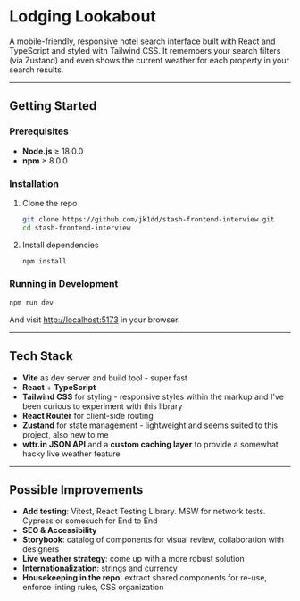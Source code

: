 # Lodging Lookabout

A mobile-friendly, responsive hotel search interface built with React and TypeScript and styled with Tailwind CSS. It remembers your search filters (via Zustand) and even shows the current weather for each property in your search results.

---

## Getting Started

### Prerequisites

- **Node.js** ≥ 18.0.0
- **npm** ≥ 8.0.0

### Installation

1. Clone the repo

   ```bash
   git clone https://github.com/jk1dd/stash-frontend-interview.git
   cd stash-frontend-interview
   ```

2. Install dependencies

   ```bash
   npm install
   ```

### Running in Development

```bash
npm run dev
```

And visit [http://localhost:5173](http://localhost:5173) in your browser.

---

## Tech Stack

- **Vite** as dev server and build tool - super fast
- **React** + **TypeScript**
- **Tailwind CSS** for styling - responsive styles within the markup and I've been curious to experiment with this library
- **React Router** for client-side routing
- **Zustand** for state management - lightweight and seems suited to this project, also new to me
- **wttr.in JSON API** and a **custom caching layer** to provide a somewhat hacky live weather feature

---

## Possible Improvements

- **Add testing**: Vitest, React Testing Library. MSW for network tests. Cypress or somesuch for End to End
- **SEO & Accessibility**
- **Storybook**: catalog of components for visual review, collaboration with designers
- **Live weather strategy**: come up with a more robust solution
- **Internationalization**: strings and currency
- **Housekeeping in the repo**: extract shared components for re-use, enforce linting rules, CSS organization
